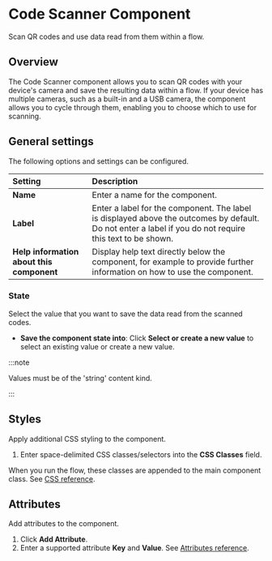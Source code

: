 # Code Scanner Component

<head>
  <meta name="guidename" content="Flow"/>
  <meta name="context" content="GUID-d19a94c4-f681-4b4d-a1b9-251120aea584"/>
</head>

Scan QR codes and use data read from them within a flow.

## Overview

The Code Scanner component allows you to scan QR codes with your device's camera and save the resulting data within a flow. If your device has multiple cameras, such as a built-in and a USB camera, the component allows you to cycle through them, enabling you to choose which to use for scanning.

## General settings

The following options and settings can be configured.

|Setting|Description|
|:------|:----------|
|**Name**|Enter a name for the component.|
|**Label**|Enter a label for the component. The label is displayed above the outcomes by default. Do not enter a label if you do not require this text to be shown.|
|**Help information about this component**|Display help text directly below the component, for example to provide further information on how to use the component.|

### State​

Select the value that you want to save the data read from the scanned codes.

- **Save the component state into**: Click **Select or create a new value** to select an existing value or create a new value.

:::note

Values must be of the 'string' content kind.

:::

## Styles

Apply additional CSS styling to the component.

1.  Enter space-delimited CSS classes/selectors into the **CSS Classes** field.

When you run the flow, these classes are appended to the main component class. See [CSS reference](/docs/Atomsphere/Flow/topics/r-flo-CSS_Reference_d32122b8-0f11-47be-91c6-6986575f933e.md).

## Attributes

Add attributes to the component.

1.  Click **Add Attribute**.
2.  Enter a supported attribute **Key** and **Value**. See [Attributes reference](/docs/Atomsphere/Flow/topics/r-flo-Attributes_Reference_4f153424-8c52-4e24-b289-2d961f0b9830.md).